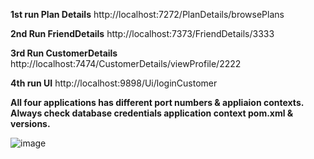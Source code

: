 **1st run Plan Details**
http://localhost:7272/PlanDetails/browsePlans

**2nd Run FriendDetails**
http://localhost:7373/FriendDetails/3333

**3rd Run CustomerDetails**
http://localhost:7474/CustomerDetails/viewProfile/2222

**4th run UI**
http://localhost:9898/Ui/loginCustomer

**All four applications has different port numbers & appliaion contexts.**
**Always check
database credentials 
application context
pom.xml & versions.**


![image](https://github.com/rehankhan28/microservices/assets/27416197/2a6386af-9380-4e96-bf52-963c78072656)
